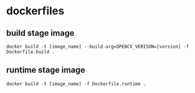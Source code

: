 # dockerfiles

## build stage image
```
docker build -t [image_name] --build-arg=OPENCV_VERISON=[version] -f Dockerfile.build .
```

## runtime stage image
```
docker build -t [image_name] -f Dockerfile.runtime .
```
